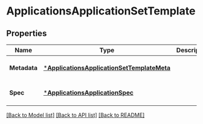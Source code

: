# ApplicationsApplicationSetTemplate

## Properties
Name | Type | Description | Notes
------------ | ------------- | ------------- | -------------
**Metadata** | [***ApplicationsApplicationSetTemplateMeta**](applicationsApplicationSetTemplateMeta.md) |  | [optional] [default to null]
**Spec** | [***ApplicationsApplicationSpec**](applicationsApplicationSpec.md) |  | [optional] [default to null]

[[Back to Model list]](../README.md#documentation-for-models) [[Back to API list]](../README.md#documentation-for-api-endpoints) [[Back to README]](../README.md)

